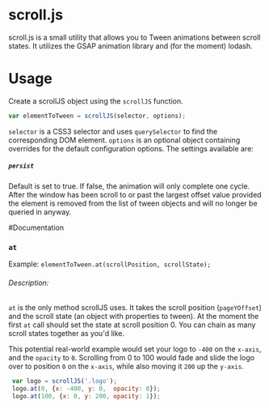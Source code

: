 # scroll.js
scroll.js is a small utility that allows you to Tween animations between scroll states. It utilizes the GSAP animation library and (for the moment) lodash.

# Usage

Create a scrollJS object using the `scrollJS` function.

```js
var elementToTween = scrollJS(selector, options);
```

`selector` is a CSS3 selector and uses `querySelector` to find the corresponding DOM element.
`options` is an optional object containing overrides for the default configuration options. The
settings available are:

##### `persist`
Default is set to true. If false, the animation will only complete one cycle. After the window
has been scroll to or past the largest offset value provided the element is removed from
the list of  tween objects and will no longer be queried in anyway.


#Documentation

### `at`
Example:
`elementToTween.at(scrollPosition, scrollState);`

###### Description:
   `at` is the only method scrollJS uses. It takes the scroll position (`pageYOffset`) and the scroll state (an object with properties to tween).
    At the moment the first `at` call should set the state at scroll position 0. You can chain as many scroll states together as you'd like.

   This potential real-world example would set your logo to `-400` on the `x-axis`, and the `opacity` to `0`. Scrolling from 0 to 100 would fade and slide
    the logo over to position `0` on the `x-axis`, while also moving it `200` up the `y-axis`.
```js
 var logo = scrollJS('.logo');
 logo.at(0, {x: -400, y: 0,  opacity: 0});
 logo.at(100, {x: 0, y: 200, opacity: 1});
```

